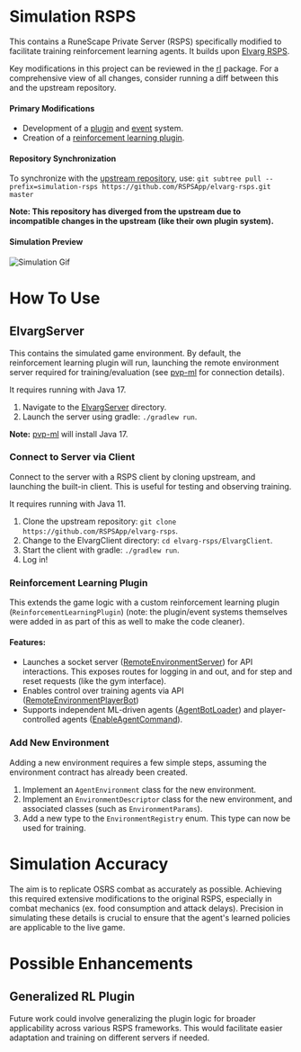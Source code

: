 # Simulation RSPS

This contains a RuneScape Private Server (RSPS) specifically modified to facilitate training
reinforcement learning agents. It builds upon [Elvarg RSPS](https://github.com/RSPSApp/elvarg-rsps).

Key modifications in this project can be reviewed in the [rl](ElvargServer/src/main/java/com/github/naton1/rl) package.
For a comprehensive view of all changes, consider running a diff between this and the upstream repository.

#### Primary Modifications

* Development of a [plugin](ElvargServer/src/main/java/com/elvarg/game/plugin)
  and [event](ElvargServer/src/main/java/com/elvarg/game/event) system.
* Creation of
  a [reinforcement learning plugin](ElvargServer/src/main/java/com/github/naton1/rl/ReinforcementLearningPlugin.java).

#### Repository Synchronization

To synchronize with the [upstream repository](https://github.com/RSPSApp/elvarg-rsps), use:
`git subtree pull --prefix=simulation-rsps https://github.com/RSPSApp/elvarg-rsps.git master`

**Note: This repository has diverged from the upstream due to incompatible changes in the upstream (like their own
plugin system).**

#### Simulation Preview

![Simulation Gif](../assets/simulation.gif)

# How To Use

## ElvargServer

This contains the simulated game environment. By default, the reinforcement learning plugin will run, launching the
remote environment server required for training/evaluation (see [pvp-ml](../pvp-ml/README.md) for connection details).

It requires running with Java 17.

1. Navigate to the [ElvargServer](ElvargServer) directory.
2. Launch the server using gradle: `./gradlew run`.

**Note:** [pvp-ml](../pvp-ml/README.md#how-to-use) will install Java 17.

### Connect to Server via Client

Connect to the server with a RSPS client by cloning upstream, and launching the built-in client. This is useful for
testing and observing training.

It requires running with Java 11.

1. Clone the upstream repository: `git clone https://github.com/RSPSApp/elvarg-rsps`.
2. Change to the ElvargClient directory: `cd elvarg-rsps/ElvargClient`.
3. Start the client with gradle: `./gradlew run`.
4. Log in!

### Reinforcement Learning Plugin

This extends the game logic with a custom reinforcement learning plugin (`ReinforcementLearningPlugin`)
(note: the plugin/event systems themselves were added in as part of this as well to make the code cleaner).

#### Features:

* Launches a socket
  server ([RemoteEnvironmentServer](ElvargServer/src/main/java/com/github/naton1/rl/RemoteEnvironmentServer.java)) for
  API interactions. This exposes routes for logging in and out, and for step and reset requests (like the gym
  interface).
* Enables control over training agents via
  API ([RemoteEnvironmentPlayerBot](ElvargServer/src/main/java/com/github/naton1/rl/RemoteEnvironmentPlayerBot.java))
* Supports independent ML-driven
  agents ([AgentBotLoader](ElvargServer/src/main/java/com/github/naton1/rl/AgentBotLoader.java)) and player-controlled
  agents ([EnableAgentCommand](ElvargServer/src/main/java/com/github/naton1/rl/command/EnableAgentCommand.java)).

### Add New Environment

Adding a new environment requires a few simple steps, assuming the environment contract has already been created.

1) Implement an `AgentEnvironment` class for the new environment.
2) Implement an `EnvironmentDescriptor` class for the new environment, and associated classes (such as
   `EnvironmentParams`).
3) Add a new type to the `EnvironmentRegistry` enum. This type can now be used for training.

# Simulation Accuracy

The aim is to replicate OSRS combat as accurately as possible. Achieving this required extensive modifications to the
original RSPS, especially in combat mechanics (ex. food consumption and attack delays). Precision in simulating these
details is crucial to ensure that the agent's learned policies are applicable to the live game.

# Possible Enhancements

## Generalized RL Plugin

Future work could involve generalizing the plugin logic for broader applicability across various RSPS frameworks. This
would facilitate easier adaptation and training on different servers if needed.